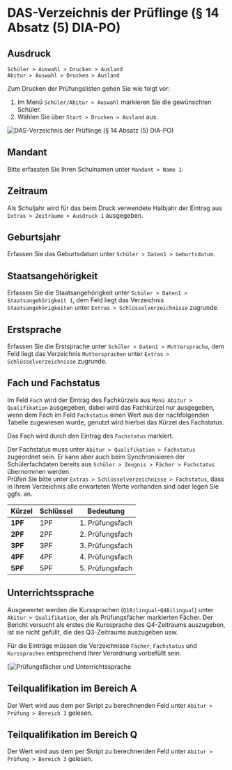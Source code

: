 # DAS-Verzeichnis der Prüflinge (§ 14 Absatz (5) DIA-PO)

[1]:/assets/images/das/das35.02.png "DAS-Verzeichnis der Prüflinge (§ 14 Absatz (5) DIA-PO)"
[2]:/assets/images/das/das36.png "Prüfungsfächer und Unterrichtssprache"

## Ausdruck

`Schüler > Auswahl > Drucken > Ausland` <br/>
`Abitur > Auswahl > Drucken > Ausland`

Zum Drucken der Prüfungslisten gehen Sie wie folgt vor:

1) Im Menü `Schüler/Abitur > Auswahl` markieren Sie die gewünschten Schüler.
2) Wählen Sie über `Start > Drucken > Ausland` aus.

![DAS-Verzeichnis der Prüflinge (§ 14 Absatz (5) DIA-PO)][1]

## Mandant

Bitte erfassten Sie Ihren Schulnamen unter `Mandant > Name 1`.

## Zeitraum

Als Schuljahr wird für das beim Druck verwendete Halbjahr der Eintrag aus `Extras > Zeiträume > Ausdruck 1` ausgegeben.

## Geburtsjahr

Erfassen Sie das Geburtsdatum unter `Schüler > Daten1 > Geburtsdatum`.

## Staatsangehörigkeit

Erfassen Sie die Staatsangehörigkeit unter `Schüler > Daten1 > Staatsangehörigkeit 1`, dem Feld liegt das Verzeichnis `Staatsangehörigkeiten` unter `Extras > Schlüsselverzeichnisse` zugrunde.

## Erstsprache

Erfassen Sie die Erstsprache unter `Schüler > Daten1 > Muttersprache`, dem Feld liegt das Verzeichnis `Muttersprachen` unter `Extras > Schlüsselverzeichnisse` zugrunde.

## Fach und Fachstatus

Im Feld `Fach` wird der Eintrag des Fachkürzels aus `Menü Abitur > Qualifikation` ausgegeben, dabei wird das Fachkürzel nur ausgegeben, wenn dem Fach im Feld `Fachstatus` einen Wert aus der nachfolgenden Tabelle zugewiesen wurde, genutzt wird hierbei das Kürzel des Fachstatus.

Das Fach wird durch den Eintrag des `Fachstatus` markiert.

Der Fachstatus muss unter `Abitur > Qualifikation > Fachstatus` zugeordnet sein. Er kann aber auch beim Synchronisieren der Schülerfachdaten bereits aus `Schüler > Zeugnis > Fächer > Fachstatus` übernommen werden.  
Prüfen Sie bitte unter `Extras > Schlüsselverzeichnisse > Fachstatus`,  dass in Ihrem Verzeichnis alle erwarteten Werte vorhanden sind oder legen Sie ggfs. an.

| Kürzel | Schlüssel | Bedeutung       |
|--------|-----------|-----------------|
| **1PF**    | 1PF       | 1. Prüfungsfach |
| **2PF**    | 2PF       | 2. Prüfungsfach |
| **3PF**    | 3PF       | 3. Prüfungsfach |
| **4PF**    | 4PF       | 4. Prüfungsfach |
| **5PF**    | 5PF       | 5. Prüfungsfach |

## Unterrichtssprache

Ausgewertet werden die Kurssprachen (`Q1Bilingual`-`Q4Bilingual`) unter `Abitur > Qualifikation`, der als Prüfungsfächer markierten Fächer. Der Bericht versucht als erstes die Kurssprache des Q4-Zeitraums auszugeben, ist sie nicht gefüllt, die des Q3-Zeitraums auszugeben usw.

Für die Einträge müssen die Verzeichnisse `Fächer`, `Fachstatus` und `Kurssprachen` entsprechend Ihrer Verordnung vorbefüllt sein.

[![Prüfungsfächer und Unterrichtssprache][2]

## Teilqualifikation im Bereich A

Der Wert wird aus dem per Skript zu berechnenden Feld unter `Abitur > Prüfung > Bereich 3` gelesen.

## Teilqualifikation im Bereich Q

Der Wert wird aus dem per Skript zu berechnenden Feld unter `Abitur > Prüfung > Bereich 3` gelesen.

